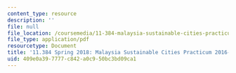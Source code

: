 ```yaml
---
content_type: resource
description: ''
file: null
file_location: /coursemedia/11-384-malaysia-sustainable-cities-practicum-spring-2018/409e0a397777c842a0c950bc3bd09ca1_MIT11_384S18_Syllabus.pdf
file_type: application/pdf
resourcetype: Document
title: '11.384 Spring 2018: Malaysia Sustainable Cities Practicum 2016-2017 Syllabus'
uid: 409e0a39-7777-c842-a0c9-50bc3bd09ca1
---
```

